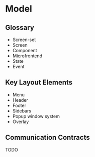 # Model

## Glossary

- Screen-set
- Screen
- Component
- Microfrontend
- State
- Event

## Key Layout Elements

- Menu
- Header
- Footer
- Sidebars
- Popup window system
- Overlay

## Communication Contracts

TODO

